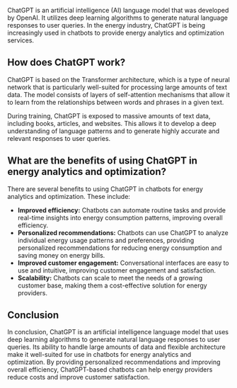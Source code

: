 

ChatGPT is an artificial intelligence (AI) language model that was developed by OpenAI. It utilizes deep learning algorithms to generate natural language responses to user queries. In the energy industry, ChatGPT is being increasingly used in chatbots to provide energy analytics and optimization services.

How does ChatGPT work?
----------------------

ChatGPT is based on the Transformer architecture, which is a type of neural network that is particularly well-suited for processing large amounts of text data. The model consists of layers of self-attention mechanisms that allow it to learn from the relationships between words and phrases in a given text.

During training, ChatGPT is exposed to massive amounts of text data, including books, articles, and websites. This allows it to develop a deep understanding of language patterns and to generate highly accurate and relevant responses to user queries.

What are the benefits of using ChatGPT in energy analytics and optimization?
----------------------------------------------------------------------------

There are several benefits to using ChatGPT in chatbots for energy analytics and optimization. These include:

* **Improved efficiency:** Chatbots can automate routine tasks and provide real-time insights into energy consumption patterns, improving overall efficiency.
* **Personalized recommendations:** Chatbots can use ChatGPT to analyze individual energy usage patterns and preferences, providing personalized recommendations for reducing energy consumption and saving money on energy bills.
* **Improved customer engagement:** Conversational interfaces are easy to use and intuitive, improving customer engagement and satisfaction.
* **Scalability:** Chatbots can scale to meet the needs of a growing customer base, making them a cost-effective solution for energy providers.

Conclusion
----------

In conclusion, ChatGPT is an artificial intelligence language model that uses deep learning algorithms to generate natural language responses to user queries. Its ability to handle large amounts of data and flexible architecture make it well-suited for use in chatbots for energy analytics and optimization. By providing personalized recommendations and improving overall efficiency, ChatGPT-based chatbots can help energy providers reduce costs and improve customer satisfaction.
